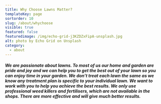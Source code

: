 ```yaml
---
title: Why Choose Lawns Matter?
templateKey: page
sortorder: 10
slug: /about/whychoose
visible: true
featured: false
featuredimage: /img/echo-grid-j3KZDZxFipA-unsplash.jpg
alt: photo by Echo Grid on Unsplash
category:
  - about
---
```


##### We are passionate about lawns. To most of us our home and garden are pride and joy and we can help you to get the best out of your lawn so you can enjoy time in your garden. We don’t treat each lawn the same as we know any treatment plan is specific to your individual lawn. We want to work with you to help you achieve the best results. We only use professional weed killers and fertilisers, which are not available in the shops. There are more effective and will give much better results. #####
